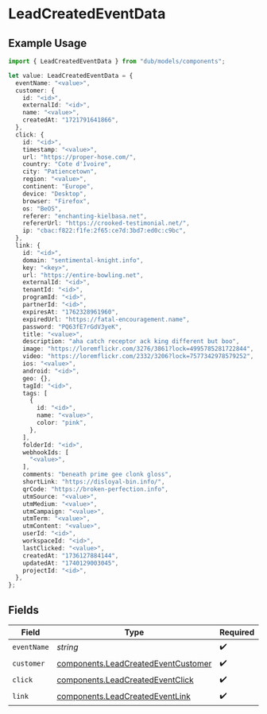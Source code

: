# LeadCreatedEventData

## Example Usage

```typescript
import { LeadCreatedEventData } from "dub/models/components";

let value: LeadCreatedEventData = {
  eventName: "<value>",
  customer: {
    id: "<id>",
    externalId: "<id>",
    name: "<value>",
    createdAt: "1721791641866",
  },
  click: {
    id: "<id>",
    timestamp: "<value>",
    url: "https://proper-hose.com/",
    country: "Cote d'Ivoire",
    city: "Patiencetown",
    region: "<value>",
    continent: "Europe",
    device: "Desktop",
    browser: "Firefox",
    os: "BeOS",
    referer: "enchanting-kielbasa.net",
    refererUrl: "https://crooked-testimonial.net/",
    ip: "cbac:f822:f1fe:2f65:ce7d:3bd7:ed0c:c9bc",
  },
  link: {
    id: "<id>",
    domain: "sentimental-knight.info",
    key: "<key>",
    url: "https://entire-bowling.net",
    externalId: "<id>",
    tenantId: "<id>",
    programId: "<id>",
    partnerId: "<id>",
    expiresAt: "1762328961960",
    expiredUrl: "https://fatal-encouragement.name",
    password: "PQ63fE7rGdV3yeK",
    title: "<value>",
    description: "aha catch receptor ack king different but boo",
    image: "https://loremflickr.com/3276/3861?lock=4995785281722844",
    video: "https://loremflickr.com/2332/3206?lock=7577342978579252",
    ios: "<value>",
    android: "<id>",
    geo: {},
    tagId: "<id>",
    tags: [
      {
        id: "<id>",
        name: "<value>",
        color: "pink",
      },
    ],
    folderId: "<id>",
    webhookIds: [
      "<value>",
    ],
    comments: "beneath prime gee clonk gloss",
    shortLink: "https://disloyal-bin.info/",
    qrCode: "https://broken-perfection.info",
    utmSource: "<value>",
    utmMedium: "<value>",
    utmCampaign: "<value>",
    utmTerm: "<value>",
    utmContent: "<value>",
    userId: "<id>",
    workspaceId: "<id>",
    lastClicked: "<value>",
    createdAt: "1736127884144",
    updatedAt: "1740129003045",
    projectId: "<id>",
  },
};
```

## Fields

| Field                                                                                      | Type                                                                                       | Required                                                                                   | Description                                                                                |
| ------------------------------------------------------------------------------------------ | ------------------------------------------------------------------------------------------ | ------------------------------------------------------------------------------------------ | ------------------------------------------------------------------------------------------ |
| `eventName`                                                                                | *string*                                                                                   | :heavy_check_mark:                                                                         | N/A                                                                                        |
| `customer`                                                                                 | [components.LeadCreatedEventCustomer](../../models/components/leadcreatedeventcustomer.md) | :heavy_check_mark:                                                                         | N/A                                                                                        |
| `click`                                                                                    | [components.LeadCreatedEventClick](../../models/components/leadcreatedeventclick.md)       | :heavy_check_mark:                                                                         | N/A                                                                                        |
| `link`                                                                                     | [components.LeadCreatedEventLink](../../models/components/leadcreatedeventlink.md)         | :heavy_check_mark:                                                                         | N/A                                                                                        |